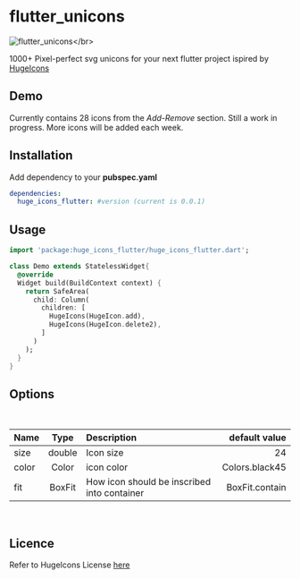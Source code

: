 # flutter_unicons

![flutter_unicons](![https://github.com/charles9904/flutter_unicons/blob/main/assets/images/hero.png](https://github.com/richprince23/huge_icons_flutter/blob/master/scrrenshot.png)?raw=true)</br>

1000+ Pixel-perfect svg unicons for your next flutter project ispired by [HugeIcons](https://hugeicons.com/)

## Demo

Currently contains 28 icons from the *Add-Remove* section. Still a work in progress. More icons will be added each week.

## Installation

Add dependency to your **pubspec.yaml**

```yaml
dependencies:
  huge_icons_flutter: #version (current is 0.0.1)
```

## Usage

```dart
import 'package:huge_icons_flutter/huge_icons_flutter.dart';

class Demo extends StatelessWidget{
  @override
  Widget build(BuildContext context) {
    return SafeArea(
      child: Column(
        children: [
          HugeIcons(HugeIcon.add),
          HugeIcons(HugeIcon.delete2),
        ]
      )
    );
  }
}
```

## Options
</br>

|Name|Type|Description|default value|
|:---|:---:|:---|---:|
|size|double|Icon size|24|
|color|Color|icon color|Colors.black45|
|fit|BoxFit|How icon should be inscribed into container|BoxFit.contain|

</br>

## Licence
Refer to HugeIcons License [here](https://docs.hugeicons.com/faqs/license-questions)

